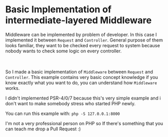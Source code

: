 # Basic Implementation of intermediate-layered Middleware
Middleware can be implemented by problem of developer. In this case I implemented it between `Request` and `Controller`.
General purpose of them looks familiar, they want to be checked every request to system because nobody wants to check
some logic on every controller. 

<br><br>So I made a basic implementation of `Middleware` between `Request` and `Controller`. This example contains
very basic concept knowledge if you know exactly what you want to do, you can understand how `Middleware` works.

I didn't implemented PSR-4/0/7 because this's very simple example and i don't want to make somebody stress who started PHP
newly.

You can run this example with:
``
php -S 127.0.0.1:8000
``

I'm not a very professional person on PHP so If there's something that you can teach me drop a Pull Request :)
